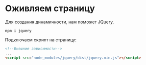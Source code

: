 # Оживляем страницу

Для создания динамичности, нам поможет JQuery.

    npm i jquery

Подключаем скрипт на страницу:

```html
<!--Внешние зависимости-->
...
<script src="node_modules/jquery/dist/jquery.min.js"></script>
```

